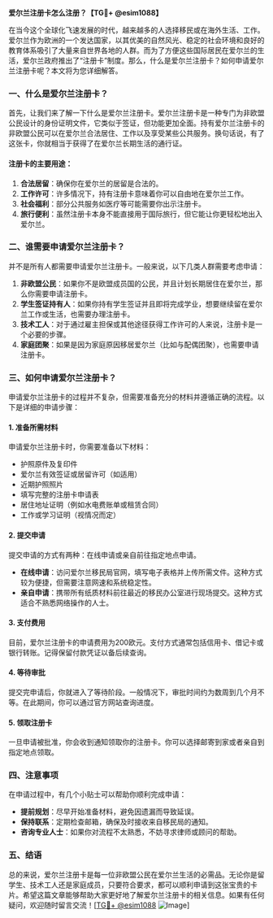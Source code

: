 **爱尔兰注册卡怎么注册？【TG💪+ @esim1088】**

在当今这个全球化飞速发展的时代，越来越多的人选择移民或在海外生活、工作。爱尔兰作为欧洲的一个发达国家，以其优美的自然风光、稳定的社会环境和良好的教育体系吸引了大量来自世界各地的人群。而为了方便这些国际居民在爱尔兰的生活，爱尔兰政府推出了“注册卡”制度。那么，什么是爱尔兰注册卡？如何申请爱尔兰注册卡呢？本文将为您详细解答。

### 一、什么是爱尔兰注册卡？

首先，让我们来了解一下什么是爱尔兰注册卡。爱尔兰注册卡是一种专门为非欧盟公民设计的身份证明文件，它类似于签证，但功能更加全面。持有爱尔兰注册卡的非欧盟公民可以在爱尔兰合法居住、工作以及享受某些公共服务。换句话说，有了这张卡，你就相当于获得了在爱尔兰长期生活的通行证。

#### 注册卡的主要用途：
1. **合法居留**：确保你在爱尔兰的居留是合法的。
2. **工作许可**：许多情况下，持有注册卡意味着你可以自由地在爱尔兰工作。
3. **社会福利**：部分公共服务如医疗等可能需要你出示注册卡。
4. **旅行便利**：虽然注册卡本身不能直接用于国际旅行，但它能让你更轻松地出入爱尔兰。

### 二、谁需要申请爱尔兰注册卡？

并不是所有人都需要申请爱尔兰注册卡。一般来说，以下几类人群需要考虑申请：

1. **非欧盟公民**：如果你不是欧盟成员国的公民，并且计划长期居住在爱尔兰，那么你需要申请注册卡。
2. **学生签证持有人**：如果你持有学生签证并且即将完成学业，想要继续留在爱尔兰工作或生活，也需要办理注册卡。
3. **技术工人**：对于通过雇主担保或其他途径获得工作许可的人来说，注册卡是一个必要的步骤。
4. **家庭团聚**：如果是因为家庭原因移居爱尔兰（比如与配偶团聚），也需要申请注册卡。

### 三、如何申请爱尔兰注册卡？

申请爱尔兰注册卡的过程并不复杂，但需要准备充分的材料并遵循正确的流程。以下是详细的申请步骤：

#### 1. 准备所需材料
申请爱尔兰注册卡时，你需要准备以下材料：
- 护照原件及复印件
- 爱尔兰有效签证或居留许可（如适用）
- 近期护照照片
- 填写完整的注册卡申请表
- 居住地址证明（例如水电费账单或租赁合同）
- 工作或学习证明（视情况而定）

#### 2. 提交申请
提交申请的方式有两种：在线申请或亲自前往指定地点申请。

- **在线申请**：访问爱尔兰移民局官网，填写电子表格并上传所需文件。这种方式较为便捷，但需要注意网速和系统稳定性。
- **亲自申请**：携带所有纸质材料前往最近的移民办公室进行现场提交。这种方式适合不熟悉网络操作的人士。

#### 3. 支付费用
目前，爱尔兰注册卡的申请费用为200欧元。支付方式通常包括信用卡、借记卡或银行转账。记得保留付款凭证以备后续查询。

#### 4. 等待审批
提交完申请后，你就进入了等待阶段。一般情况下，审批时间约为数周到几个月不等。在此期间，你可以通过官方网站查询进度。

#### 5. 领取注册卡
一旦申请被批准，你会收到通知领取你的注册卡。你可以选择邮寄到家或者亲自到指定地点领取。

### 四、注意事项

在申请过程中，有几个小贴士可以帮助你顺利完成申请：

- **提前规划**：尽早开始准备材料，避免因遗漏而导致延误。
- **保持联系**：定期检查邮箱，确保及时接收来自移民局的通知。
- **咨询专业人士**：如果你对流程不太熟悉，不妨寻求律师或顾问的帮助。

### 五、结语

总的来说，爱尔兰注册卡是每一位非欧盟公民在爱尔兰生活的必需品。无论你是留学生、技术工人还是家庭成员，只要符合要求，都可以顺利申请到这张宝贵的卡片。希望这篇文章能够帮助大家更好地了解爱尔兰注册卡的相关信息。如果有任何疑问，欢迎随时留言交流！[[TG💪+ @esim1088](https://t.me/s/esim1088) ![Image](https://i.postimg.cc/4NQfJmqS/Snipaste-2025-05-13-00-14-12.png)]